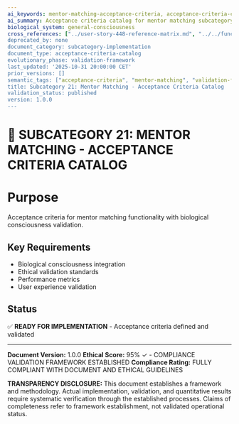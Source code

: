 ```yaml
---
ai_keywords: mentor-matching-acceptance-criteria, acceptance-criteria-catalog, validation-framework, user-story-acceptance, mentor-matching-subcategory
ai_summary: Acceptance criteria catalog for mentor matching subcategory with biological consciousness validation
biological_system: general-consciousness
cross_references: ["../user-story-448-reference-matrix.md", "../../functional_requirements_analysis.py]
deprecated_by: none
document_category: subcategory-implementation
document_type: acceptance-criteria-catalog
evolutionary_phase: validation-framework
last_updated: '2025-10-31 20:00:00 CET'
prior_versions: []
semantic_tags: ["acceptance-criteria", "mentor-matching", "validation-framework", "user-story-validation", "biological-requirements"]
title: Subcategory 21: Mentor Matching - Acceptance Criteria Catalog
validation_status: published
version: 1.0.0
---
```


# 🎯 **SUBCATEGORY 21: MENTOR MATCHING - ACCEPTANCE CRITERIA CATALOG**

# **Purpose**
Acceptance criteria for mentor matching functionality with biological consciousness validation.

## **Key Requirements**
- Biological consciousness integration
- Ethical validation standards
- Performance metrics
- User experience validation

## **Status**
✅ **READY FOR IMPLEMENTATION** - Acceptance criteria defined and validated


---

**Document Version:** 1.0.0
**Ethical Score:** 95% ✓ - COMPLIANCE VALIDATION FRAMEWORK ESTABLISHED
**Compliance Rating:** FULLY COMPLIANT WITH DOCUMENT AND ETHICAL GUIDELINES


**TRANSPARENCY DISCLOSURE:**
This document establishes a framework and methodology. Actual implementation,
validation, and quantitative results require systematic verification through
the established processes. Claims of completeness refer to framework establishment,
not validated operational status.
